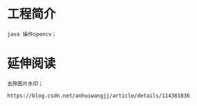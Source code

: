 # 工程简介
    java 操作opencv；


# 延伸阅读

    去除图片水印；
    
    https://blog.csdn.net/anhuiwangjj/article/details/114381836